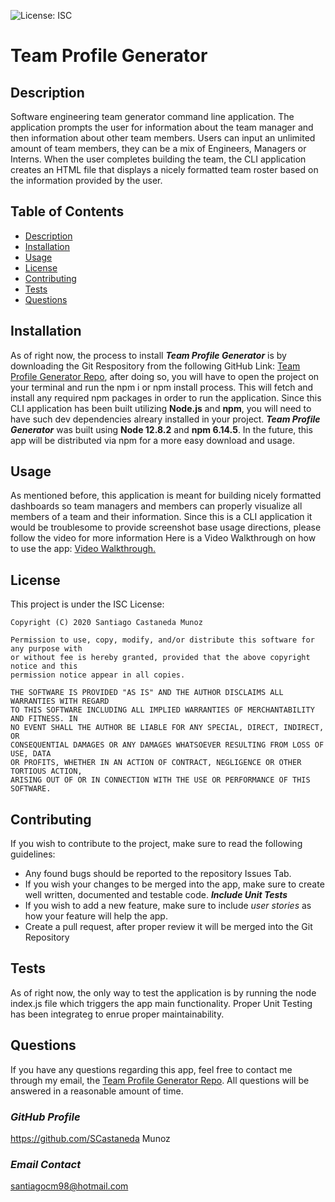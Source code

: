 ![License: ISC](https://img.shields.io/badge/License-ISC-blue.svg)

# **Team Profile Generator**

## **Description**
Software engineering team generator command line application. The application prompts the user for information about the team manager and then information about other team members. Users can input an unlimited amount of team members, they can be a mix of Engineers, Managers or Interns. When the user completes building the team, the CLI application creates an HTML file that displays a nicely formatted team roster based on the information provided by the user.

## **Table of Contents**
* [Description](##Description)
* [Installation](##Installation)
* [Usage](##Usage)
* [License](##License)
* [Contributing](##Contributing)
* [Tests](##Tests)
* [Questions](##Questions)

## **Installation**
As of right now, the process to install ***Team Profile Generator*** is by downloading the Git Respository from the following GitHub Link: [Team Profile Generator Repo](https://github.com/SCastanedaMunoz/Template-Engine), after doing so, you will have to open the project on your terminal and run the npm i or npm install process. This will fetch and install any required npm packages in order to run the application. Since this CLI application has been built utilizing **Node.js** and **npm**, you will need to have such dev dependencies alreary installed in your project. ***Team Profile Generator*** was built using **Node 12.8.2** and **npm 6.14.5**. In the future, this app will be distributed via npm for a more easy download and usage.

## **Usage**
As mentioned before, this application is meant for building nicely formatted dashboards so team managers and members can properly visualize all members of a team and their information. Since this is a CLI application it would be troublesome to provide screenshot base usage directions, please follow the video for more information Here is a Video Walkthrough on how to use the app: [Video Walkthrough.](https://drive.google.com/file/d/1JdWb2fbjLbmiMakYfr8oAN9mHsZaDNmo/view?usp=sharing)

## **License**

This project is under the ISC License:

    Copyright (C) 2020 Santiago Castaneda Munoz
    
    Permission to use, copy, modify, and/or distribute this software for any purpose with
    or without fee is hereby granted, provided that the above copyright notice and this
    permission notice appear in all copies.
    
    THE SOFTWARE IS PROVIDED "AS IS" AND THE AUTHOR DISCLAIMS ALL WARRANTIES WITH REGARD
    TO THIS SOFTWARE INCLUDING ALL IMPLIED WARRANTIES OF MERCHANTABILITY AND FITNESS. IN 
    NO EVENT SHALL THE AUTHOR BE LIABLE FOR ANY SPECIAL, DIRECT, INDIRECT, OR
    CONSEQUENTIAL DAMAGES OR ANY DAMAGES WHATSOEVER RESULTING FROM LOSS OF USE, DATA
    OR PROFITS, WHETHER IN AN ACTION OF CONTRACT, NEGLIGENCE OR OTHER TORTIOUS ACTION,
    ARISING OUT OF OR IN CONNECTION WITH THE USE OR PERFORMANCE OF THIS SOFTWARE.

## **Contributing**
If you wish to contribute to the project, make sure to read the following guidelines:

* Any found bugs should be reported to the repository Issues Tab.
* If you wish your changes to be merged into the app, make sure to create well written, documented and testable code. ***Include Unit Tests***
* If you wish to add a new feature, make sure to include *user stories* as how your feature will help the app. 
* Create a pull request, after proper review it will be merged into the Git Repository

## **Tests**
As of right now, the only way to test the application is by running the node index.js file which triggers the app main functionality. Proper Unit Testing has been integrateg to enrue proper maintainability.

## **Questions**
If you have any questions regarding this app, feel free to contact me through my email, the [Team Profile Generator Repo](https://github.com/SCastanedaMunoz/Template-Engine). All questions will be answered in a reasonable amount of time.

### ***GitHub Profile***
https://github.com/SCastaneda Munoz

### ***Email Contact***
[santiagocm98@hotmail.com](mailto:santiagocm98@hotmail.com)
